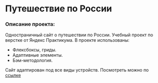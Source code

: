# Путешествие по России

### Описание проекта:
Одностраничный сайт о путешествии по России. Учебный проект по верстке от Яндекс Практикума. В проекте использованы:
* Флексбоксы, гриды.
* Адаптивные элементы.
* Бэм-методология.

Сайт адаптирован под все виды устройств.
Посмотреть можно по [ссылке](https://nastyaa-l.github.io/russian-travel/index.html)
